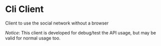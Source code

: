 # Cli Client
Client to use the social network without a browser  
  
*Notice*: This client is developed for debug/test the API usage, but may be valid for normal usage too.
